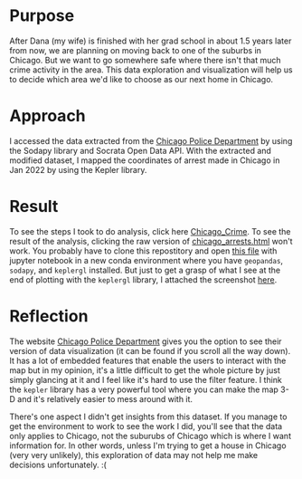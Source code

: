 # Purpose
After Dana (my wife) is finished with her grad school in about 1.5 years later from now, we are planning on moving back to one of the suburbs in Chicago. But we want to go somewhere safe where there isn't that much crime activity in the area. This data exploration and visualization will help us to decide which area we'd like to choose as our next home in Chicago. 

# Approach
I accessed the data extracted from the [Chicago Police Department](https://data.cityofchicago.org/Public-Safety/Crimes-One-year-prior-to-present/x2n5-8w5q) by using the Sodapy library and Socrata Open Data API. With the extracted and modified dataset, I mapped the coordinates of arrest made in Chicago in Jan 2022 by using the Kepler library.

# Result
To see the steps I took to do analysis, click here [Chicago_Crime](https://github.com/wonhee3472/GIS_Project/blob/main/Chicago%20Crime.ipynb).
To see the result of the analysis, clicking the raw version of [chicago_arrests.html](https://github.com/wonhee3472/GIS_Project/blob/main/chicago_arrests.html) won't work. You probably have to clone this repostitory and open [this file](https://github.com/wonhee3472/GIS_Project/blob/main/Chicago%20Crime.ipynb) with jupyter notebook in a new conda environment where you have `geopandas`, `sodapy`, and `keplergl` installed. But just to get a grasp of what I see at the end of plotting with the `keplergl` library, I attached the screenshot [here](https://github.com/wonhee3472/GIS_Project/blob/main/snapshot_crime_chicago.png).

# Reflection
The website [Chicago Police Department](https://data.cityofchicago.org/Public-Safety/Crimes-One-year-prior-to-present/x2n5-8w5q) gives you the option to see their version of data visualization (it can be found if you scroll all the way down). It has a lot of embedded features that enable the users to interact with the map but in my opinion, it's a little difficult to get the whole picture by just simply glancing at it and I feel like it's hard to use the filter feature. I think the `kepler` library has a very powerful tool where you can make the map 3-D and it's relatively easier to mess around with it.

There's one aspect I didn't get insights from this dataset. If you manage to get the environment to work to see the work I did, you'll see that the data only applies to Chicago, not the suburubs of Chicago which is where I want information for. In other words, unless I'm trying to get a house in Chicago (very very unlikely), this exploration of data may not help me make decisions unfortunately. :(
